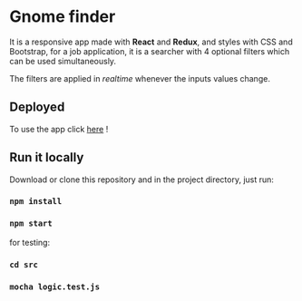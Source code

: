 # Gnome finder

It is a responsive app made with **React** and **Redux**, and styles with CSS and Bootstrap, for a job application, it is a searcher with 4 optional filters which can be used simultaneously.

The filters are applied in *realtime* whenever the inputs values change.

## Deployed
 To use the app click [here](https://thirsty-neumann-4260ef.netlify.com) !


## Run it locally
Download or clone this repository and in the project directory, just run:
### `npm install`
### `npm start`

for testing:
### `cd src`  
### `mocha logic.test.js`

